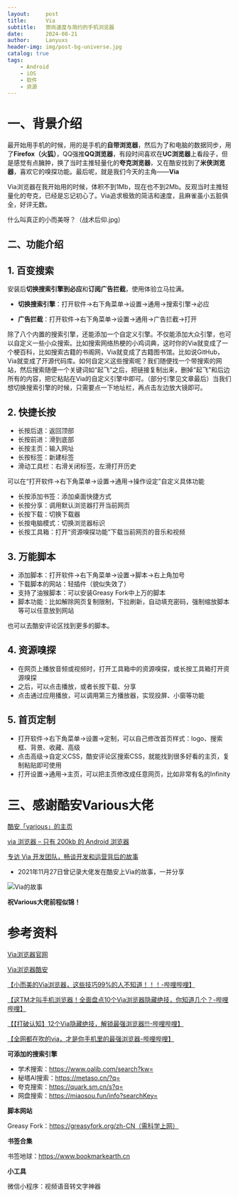 ```yaml
---
layout:     post
title:      Via
subtitle:   崇尚速度与简约的手机浏览器
date:       2024-08-21
author:     Lanyuxs
header-img: img/post-bg-universe.jpg
catalog: true
tags:
    - Android
    - iOS
    - 软件
    - 资源
---
```


# 一、背景介绍

最开始用手机的时候，用的是手机的**自带浏览器**，然后为了和电脑的数据同步，用了**Firefox（火狐）**，QQ强推**QQ浏览器**，有段时间喜欢在**UC浏览器**上看段子，但是感觉有点臃肿，换了当时主推轻量化的**夸克浏览器**，又在酷安找到了**米侠浏览器**，喜欢它的嗅探功能。最后呢，就是我们今天的主角——**Via**

Via浏览器在我开始用的时候，体积不到1Mb，现在也不到2Mb。反观当时主推轻量化的夸克，已经是忘记初心了。Via追求极致的简洁和速度，且麻雀虽小五脏俱全，好评无数。

什么叫真正的小而美呀？（战术后仰.jpg）

## 二、功能介绍

## 1. 百变搜索
安装后**切换搜索引擎到必应**和**订阅广告拦截**，使用体验立马拉满。

* **切换搜索引擎**：打开软件->右下角菜单->设置->通用->搜索引擎->必应

* **广告拦截**：打开软件->右下角菜单->设置->通用->广告拦截->打开

除了八个内置的搜索引擎，还能添加一个自定义引擎。不仅能添加大众引擎，也可以自定义一些小众搜索。比如搜索网络热梗的小鸡词典，这时你的Via就变成了一个梗百科，比如搜索古籍的书阁网，Via就变成了古籍图书馆。比如说GitHub，Via就变成了开源代码库。如何自定义这些搜索呢？我们随便找一个带搜索的网站，然后搜索随便一个关键词如“起飞”之后，把链接复制出来，删掉“起飞”和后边所有的内容，把它粘贴在Via的自定义引擎中即可。（部分引擎见文章最后）当我们想切换搜索引擎的时候，只需要点一下地址栏，再点击左边放大镜即可。

## 2. 快捷长按
* 长按后退：返回顶部
* 长按前进：滑到底部
*  长按主页：输入网址
*  长按标签：新建标签
*  滑动工具栏：右滑关闭标签，左滑打开历史

可以在“打开软件->右下角菜单->设置->通用->操作设定”自定义具体功能

* 长按添加书签：添加桌面快捷方式
*  长按分享：调用默认浏览器打开当前网页
*  长按下载：切换下载器
*  长按电脑模式：切换浏览器标识
*  长按工具箱：打开“资源嗅探功能”下载当前网页的音乐和视频

## 3. 万能脚本
* 添加脚本：打开软件->右下角菜单->设置->脚本->右上角加号
*  下载脚本的网站：轻插件（貌似失效了）
*  支持了油猴脚本：可以安装Greasy Fork中上万的脚本
*  脚本功能：比如解除网页复制限制，下拉刷新，自动填充密码，强制缩放脚本等可以任意放到网站

也可以去酷安评论区找到更多的脚本。

## 4. 资源嗅探
* 在网页上播放音频或视频时，打开工具箱中的资源嗅探，或长按工具箱打开资源嗅探
*  之后，可以点击播放，或者长按下载、分享
*  点击通过应用播放，可以调用第三方播放器，实现投屏、小窗等功能

## 5. 首页定制
* 打开软件->右下角菜单->设置->定制，可以自己修改首页样式：logo、搜索框、背景、收藏、高级
*  点击高级->自定义CSS，酷安评论区搜索CSS，就能找到很多好看的主页，复制粘贴即可使用
*  打开设置->通用->主页，可以把主页修改成任意网页，比如非常有名的Infinity

# 三、感谢酷安Various大佬
[酷安「various」的主页](http://www.coolapk.com/u/441319)

[via 浏览器 – 只有 200kb 的 Android 浏览器](https://www.appinn.com/via-browser-for-android/)

[专访 Via 开发团队，畅谈开发和运营背后的故事](https://www.sohu.com/a/118876066_464100)

* 2021年11月27日曾记录大佬发在酷安上Via的故事，一并分享

![Via的故事](https://p.ipic.vip/patjkc.jpg)

**祝Various大佬前程似锦！**

# 参考资料
[Via浏览器官网](https://viayoo.com/zh-cn/)

[Via浏览器酷安](https://www.coolapk.com/apk/mark.via)

[【小而美的Via浏览器，这些技巧99%的人不知道！！！-哔哩哔哩】](https://b23.tv/mnmusVm)

[【这TM才叫手机浏览器！全面盘点10个Via浏览器隐藏绝技，你知道几个？-哔哩哔哩】](https://b23.tv/FL4YJVU)

[【【打破认知】12个Via隐藏绝技，解锁最强浏览器!!!-哔哩哔哩】](https://b23.tv/sfqwqcH)

[【全网都在吹的via，才是你手机里的最强浏览器-哔哩哔哩】](https://b23.tv/BjZkQVD)

**可添加的搜索引擎**

* 学术搜索：https://www.oalib.com/search?kw=
* 秘塔AI搜索：https://metaso.cn/?q=
* 夸克搜索：https://quark.sm.cn/s?q=
* 网盘搜索：https://miaosou.fun/info?searchKey=

**脚本网站**

Greasy Fork：https://greasyfork.org/zh-CN（需科学上网）

**书签合集**

书签地球：https://www.bookmarkearth.cn

**小工具**

微信小程序：视频语音转文字神器